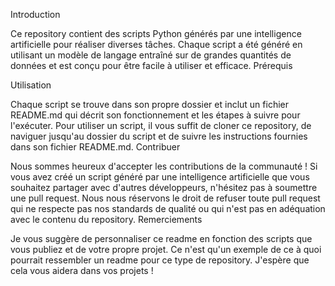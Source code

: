 Introduction

Ce repository contient des scripts Python générés par une intelligence artificielle pour réaliser diverses tâches. Chaque script a été généré en utilisant un modèle de langage entraîné sur de grandes quantités de données et est conçu pour être facile à utiliser et efficace.
Prérequis


Utilisation

Chaque script se trouve dans son propre dossier et inclut un fichier README.md qui décrit son fonctionnement et les étapes à suivre pour l'exécuter. Pour utiliser un script, il vous suffit de cloner ce repository, de naviguer jusqu'au dossier du script et de suivre les instructions fournies dans son fichier README.md.
Contribuer

Nous sommes heureux d'accepter les contributions de la communauté ! Si vous avez créé un script généré par une intelligence artificielle que vous souhaitez partager avec d'autres développeurs, n'hésitez pas à soumettre une pull request. Nous nous réservons le droit de refuser toute pull request qui ne respecte pas nos standards de qualité ou qui n'est pas en adéquation avec le contenu du repository.
Remerciements

Je vous suggère de personnaliser ce readme en fonction des scripts que vous publiez et de votre propre projet. Ce n'est qu'un exemple de ce à quoi pourrait ressembler un readme pour ce type de repository. J'espère que cela vous aidera dans vos projets !
